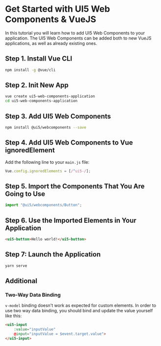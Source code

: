 # Get Started with UI5 Web Components & VueJS

In this tutorial you will learn how to add UI5 Web Components to your application. The UI5 Web Components can be added both to new VueJS applications, as well as already existing ones.

## Step 1. Install Vue CLI

```bash
npm install -g @vue/cli
```

## Step 2. Init New App

```bash
vue create ui5-web-components-application
cd ui5-web-components-application
```

## Step 3. Add UI5 Web Components

```bash
npm install @ui5/webcomponents --save
```

## Step 4. Add UI5 Web Components to Vue ignoredElement

Add the following line to your ```main.js``` file:

```js
Vue.config.ignoredElements = [/^ui5-/];
```

## Step 5. Import the Components That You Are Going to Use

```js
import "@ui5/webcomponents/Button";
```

## Step 6. Use the Imported Elements in Your Application

```html
<ui5-button>Hello world!</ui5-button>
```

## Step 7: Launch the Application

```bash
yarn serve
```

## Additional

### Two-Way Data Binding

`v-model` binding doesn't work as expected for custom elements. In order to use two way data binding, you should bind and update the value yourself like this:

```html
<ui5-input
    :value="inputValue"
    @input="inputValue = $event.target.value">
</ui5-input>
```
